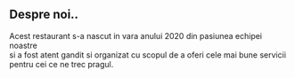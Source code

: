 ## Despre noi..

Acest restaurant s-a nascut in vara anului 2020 din pasiunea echipei noastre  
si a fost atent gandit si organizat cu scopul de a oferi cele mai bune servicii 
pentru cei ce ne trec pragul.






